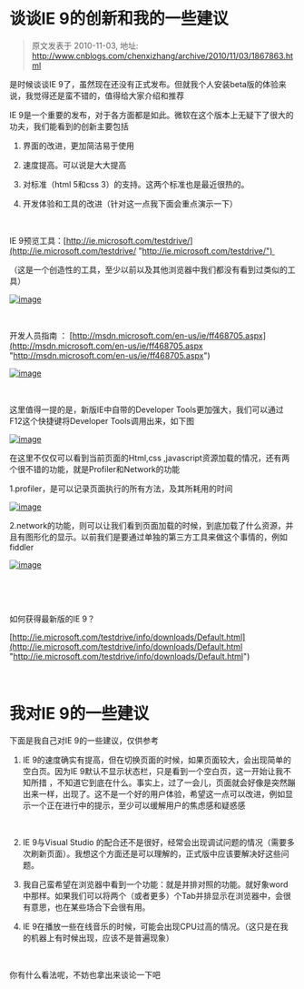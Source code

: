 # 谈谈IE 9的创新和我的一些建议 
> 原文发表于 2010-11-03, 地址: http://www.cnblogs.com/chenxizhang/archive/2010/11/03/1867863.html 


是时候谈谈IE 9了，虽然现在还没有正式发布。但就我个人安装beta版的体验来说，我觉得还是蛮不错的，值得给大家介绍和推荐

 IE 9是一个重要的发布，对于各方面都是如此。微软在这个版本上无疑下了很大的功夫，我们能看到的创新主要包括

 1. 界面的改进，更加简洁易于使用

 2. 速度提高。可以说是大大提高

 3. 对标准（html 5和css 3）的支持。这两个标准也是最近很热的。

 4. 开发体验和工具的改进（针对这一点我下面会重点演示一下）

  

 IE 9预览工具：[http://ie.microsoft.com/testdrive/](http://ie.microsoft.com/testdrive/ "http://ie.microsoft.com/testdrive/") 

 （这是一个创造性的工具，至少以前以及其他浏览器中我们都没有看到过类似的工具）

 [![image](http://www.xizhang.com/blogimages/578b7b0ee45d_984C/image_thumb.png "image")](http://www.xizhang.com/blogimages/578b7b0ee45d_984C/image.png)

  

 开发人员指南 ： [http://msdn.microsoft.com/en-us/ie/ff468705.aspx](http://msdn.microsoft.com/en-us/ie/ff468705.aspx "http://msdn.microsoft.com/en-us/ie/ff468705.aspx")

 [![image](http://www.xizhang.com/blogimages/578b7b0ee45d_984C/image_thumb_3.png "image")](http://www.xizhang.com/blogimages/578b7b0ee45d_984C/image_3.png)

  

 这里值得一提的是，新版IE中自带的Developer Tools更加强大，我们可以通过F12这个快捷键将Developer Tools调用出来，如下图

 [![image](http://www.xizhang.com/blogimages/578b7b0ee45d_984C/image_thumb_4.png "image")](http://www.xizhang.com/blogimages/578b7b0ee45d_984C/image_4.png)

 在这里不仅仅可以看到当前页面的Html,css ,javascript资源加载的情况，还有两个很不错的功能，就是Profiler和Network的功能

 1.profiler，是可以记录页面执行的所有方法，及其所耗用的时间

 [![image](http://www.xizhang.com/blogimages/578b7b0ee45d_984C/image_thumb_5.png "image")](http://www.xizhang.com/blogimages/578b7b0ee45d_984C/image_5.png)

 2.network的功能，则可以让我们看到页面加载的时候，到底加载了什么资源，并且有图形化的显示。以前我们是要通过单独的第三方工具来做这个事情的，例如fiddler

 [![image](http://www.xizhang.com/blogimages/578b7b0ee45d_984C/image_thumb_6.png "image")](http://www.xizhang.com/blogimages/578b7b0ee45d_984C/image_6.png)

  

  

 如何获得最新版的IE 9？

 [http://ie.microsoft.com/testdrive/info/downloads/Default.html](http://ie.microsoft.com/testdrive/info/downloads/Default.html "http://ie.microsoft.com/testdrive/info/downloads/Default.html")

  

 我对IE 9的一些建议
===========

 下面是我自己对IE 9的一些建议，仅供参考

 1. IE 9的速度确实有提高，但在切换页面的时候，如果页面较大，会出现简单的空白页。因为IE 9默认不显示状态栏，只是看到一个空白页，这一开始让我不知所措 ，不知道它到底在什么。事实上，过了一会儿，页面就会好像是突然蹦出来一样，出现了。这不是一个好的用户体验，希望这一点可以改进，例如显示一个正在进行中的提示，至少可以缓解用户的焦虑感和疑惑感

  

 2. IE 9与Visual Studio 的配合还不是很好，经常会出现调试问题的情况（需要多次刷新页面）。我想这个方面还是可以理解的，正式版中应该要解决好这些问题。

 3. 我自己蛮希望在浏览器中看到一个功能：就是并排对照的功能。就好象word中那样。如果我们可以将两个（或者更多）个Tab并排显示在浏览器中，会很有意思，也在某些场合下会很有用。

 4. IE 9在播放一些在线音乐的时候，可能会出现CPU过高的情况。（这只是在我的机器上有时候出现，应该不是普遍现象）

  

 你有什么看法呢，不妨也拿出来谈论一下吧

